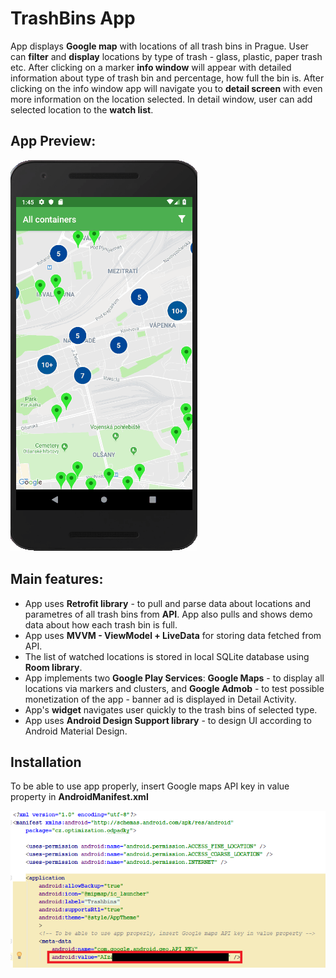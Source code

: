 # TrashBins App

App displays **Google map** with locations of all trash bins in Prague. User can **filter** and **display** locations by type of trash - glass, plastic, paper trash etc. After clicking on a marker **info window** will appear with detailed information about type of trash bin and percentage, how full the bin is. After clicking on the info window app will navigate you to **detail screen** with even more information on the location selected. In detail window, user can add selected location to the **watch list**.

## App Preview:

![Alt text](readme/OdpadkyPreview.gif?raw=true "App Preview")

## Main features:
- App uses **Retrofit library** - to pull and parse data about locations and parametres of all trash bins from **API**. App also pulls and shows demo data about how each trash bin is full.
- App uses **MVVM - ViewModel + LiveData** for storing data fetched from API.
- The list of watched locations is stored in local SQLite database using **Room library**. 
- App implements two **Google Play Services**: **Google Maps** - to display all locations via markers and clusters, and **Google Admob** - to test possible monetization of the app - banner ad is displayed in Detail Activity.
- App's **widget** navigates user quickly to the trash bins of selected type.
- App uses **Android Design Support library**  - to design UI according to Android Material Design.

## Installation
To be able to use app properly, insert Google maps API key in value property in **AndroidManifest.xml**

![Alt text](readme/manifestGoogleMapsAPI.png?raw=true "AndroidManifest.xml")
